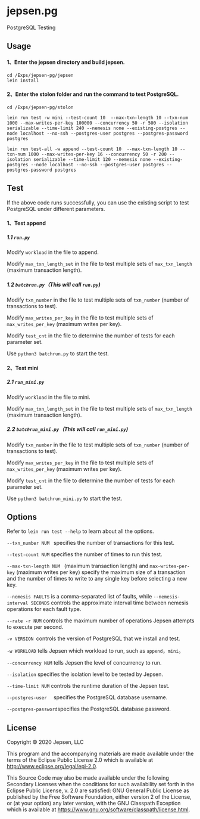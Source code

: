 # jepsen.pg



PostgreSQL Testing

## Usage



#### 1、Enter the jepsen directory and build jepsen.

```
cd /Exps/jepsen-pg/jepsen
lein install
```

#### 2、Enter the stolon folder and run the command to test PostgreSQL.

```
cd /Exps/jepsen-pg/stolon
```

```
lein run test -w mini --test-count 10  --max-txn-length 10 --txn-num 1000 --max-writes-per-key 100000 --concurrency 50 -r 500 --isolation serializable --time-limit 240 --nemesis none --existing-postgres --node localhost --no-ssh --postgres-user postgres --postgres-password postgres
```

```
lein run test-all -w append --test-count 10  --max-txn-length 10 --txn-num 1000 --max-writes-per-key 16 --concurrency 50 -r 200 --isolation serializable --time-limit 120 --nemesis none --existing-postgres --node localhost --no-ssh --postgres-user postgres --postgres-password postgres
```



## Test



If the above code runs successfully, you can use the existing script to test PostgreSQL under different parameters.

#### 1、Test append

##### 1.1  ``run.py``

Modify ``workload`` in the file to append.

Modify ``max_txn_length_set`` in the file to test multiple sets of ``max_txn_length`` (maximum transaction length).

##### 1.2  ``batchrun.py``（This will call ``run.py``)

Modify ``txn_number`` in the file to test multiple sets of ``txn_number`` (number of transactions to test).

Modify ``max_writes_per_key`` in the file to test multiple sets of ``max_writes_per_key`` (maximum writes per key).

Modify ``test_cnt`` in the file to determine the number of tests for each parameter set.

Use ``python3 batchrun.py`` to start the test.



#### 2、Test mini

##### 2.1  ``run_mini.py``

Modify ``workload`` in the file to mini.

Modify ``max_txn_length_set`` in the file to test multiple sets of ``max_txn_length`` (maximum transaction length).

##### 2.2  ``batchrun_mini.py``（This will call ``run_mini.py``)

Modify ``txn_number`` in the file to test multiple sets of ``txn_number`` (number of transactions to test).

Modify ``max_writes_per_key`` in the file to test multiple sets of ``max_writes_per_key`` (maximum writes per key).

Modify ``test_cnt`` in the file to determine the number of tests for each parameter set.

Use ``python3 batchrun_mini.py`` to start the test.



## Options


Refer to ``lein run test --help`` to learn about all the options.

 ``--txn_number NUM `` specifies the number of transactions for this test.

`` --test-count NUM `` specifies the number of times to run this test.

 ``--max-txn-length NUM `` (maximum transaction length) and `` max-writes-per-key `` (maximum writes per key) specify the maximum size of a transaction and the number of times to write to any single key before selecting a new key.

``--nemesis FAULTS`` is a comma-separated list of faults, while ``--nemesis-interval SECONDS`` controls the approximate interval time between nemesis operations for each fault type.

``--rate -r NUM`` controls the maximum number of operations Jepsen attempts to execute per second.

``-v VERSION ``controls the version of PostgreSQL that we install and test.

``-w WORKLOAD`` tells Jepsen which workload to run, such as ``append``，``mini``。

``--concurrency NUM`` tells Jepsen the level of concurrency to run.

``--isolation`` specifies the isolation level to be tested by Jepsen.

``--time-limit NUM`` controls the runtime duration of the Jepsen test.

``--postgres-user  `` specifies the PostgreSQL database username.

``--postgres-password``specifies the PostgreSQL database password.



## License


Copyright © 2020 Jepsen, LLC

This program and the accompanying materials are made available under the terms of the Eclipse Public License 2.0 which is available at http://www.eclipse.org/legal/epl-2.0.

This Source Code may also be made available under the following Secondary Licenses when the conditions for such availability set forth in the Eclipse Public License, v. 2.0 are satisfied: GNU General Public License as published by the Free Software Foundation, either version 2 of the License, or (at your option) any later version, with the GNU Classpath Exception which is available at https://www.gnu.org/software/classpath/license.html.
